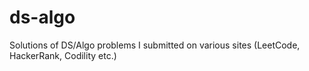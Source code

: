# ds-algo
Solutions of DS/Algo problems I submitted on various sites (LeetCode, HackerRank, Codility etc.)

